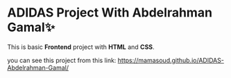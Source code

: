 # ADIDAS Project With Abdelrahman Gamal✨
This is basic **Frontend** project with **HTML** and **CSS**.

you can see this project from this link:
https://mamasoud.github.io/ADIDAS-Abdelrahman-Gamal/
